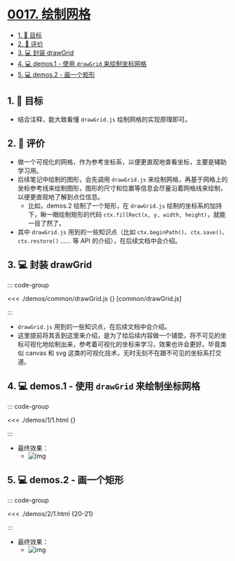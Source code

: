# [0017. 绘制网格](https://github.com/tnotesjs/TNotes.canvas/tree/main/notes/0017.%20%E7%BB%98%E5%88%B6%E7%BD%91%E6%A0%BC)

<!-- region:toc -->

- [1. 🎯 目标](#1--目标)
- [2. 🫧 评价](#2--评价)
- [3. 💻 封装 drawGrid](#3--封装-drawgrid)
- [4. 💻 demos.1 - 使用 `drawGrid` 来绘制坐标网格](#4--demos1---使用-drawgrid-来绘制坐标网格)
- [5. 💻 demos.2 - 画一个矩形](#5--demos2---画一个矩形)

<!-- endregion:toc -->

## 1. 🎯 目标

- 结合注释，能大致看懂 `drawGrid.js` 绘制网格的实现原理即可。

## 2. 🫧 评价

- 做一个可视化的网格，作为参考坐标系，以便更直观地查看坐标，主要是辅助学习用。
- 后续笔记中绘制的图形，会先调用 `drawGrid.js` 来绘制网格，再基于网格上的坐标参考线来绘制图形，图形的尺寸和位置等信息会尽量沿着网格线来绘制，以便更直观地了解到点位信息。
  - 比如，demos.2 绘制了一个矩形，在 `drawGrid.js` 绘制的坐标系的加持下，瞅一眼绘制矩形的代码 `ctx.fillRect(x, y, width, height)`，就能一目了然了。
- 其中 `drawGrid.js` 用到的一些知识点（比如 `ctx.beginPath()`、`ctx.save()`、`ctx.restore()` …… 等 API 的介绍），在后续文档中会介绍。

## 3. 💻 封装 drawGrid

::: code-group

<<< ./demos/common/drawGrid.js {} [common/drawGrid.js]

:::

- `drawGrid.js` 用到的一些知识点，在后续文档中会介绍。
- 这里提前将其丢到这里来介绍，是为了给后续内容做一个铺垫，将不可见的坐标可视化地绘制出来，参考着可视化的坐标来学习，效果也许会更好。毕竟类似 canvas 和 svg 这类的可视化技术，无时无刻不在跟不可见的坐标系打交道。

## 4. 💻 demos.1 - 使用 `drawGrid` 来绘制坐标网格

::: code-group

<<< ./demos/1/1.html {}

:::

- 最终效果：
  - ![img](https://cdn.jsdelivr.net/gh/Tdahuyou/imgs@main/2024-10-03-23-22-09.png)

## 5. 💻 demos.2 - 画一个矩形

::: code-group

<<< ./demos/2/1.html {20-21}

:::

- 最终效果：
  - ![img](https://cdn.jsdelivr.net/gh/Tdahuyou/imgs@main/2024-10-03-23-22-19.png)
